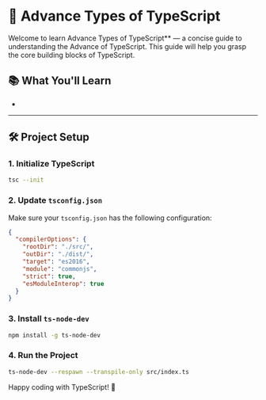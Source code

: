# 📘 Advance Types of TypeScript

Welcome to learn Advance Types of TypeScript** — a concise guide to understanding the Advance of TypeScript. This guide will help you grasp the core building blocks of TypeScript.

## 📚 What You'll Learn
- 

---

## 🛠 Project Setup

### 1. Initialize TypeScript
```bash
tsc --init
````

### 2. Update `tsconfig.json`

Make sure your `tsconfig.json` has the following configuration:

```json
{
  "compilerOptions": {
    "rootDir": "./src/",
    "outDir": "./dist/",
    "target": "es2016",
    "module": "commonjs",
    "strict": true,
    "esModuleInterop": true
  }
}
```

### 3. Install `ts-node-dev`

```bash
npm install -g ts-node-dev
```

### 4. Run the Project

```bash
ts-node-dev --respawn --transpile-only src/index.ts
```

Happy coding with TypeScript! 🚀

```
